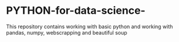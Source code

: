 # PYTHON-for-data-science-
This repository contains working with basic python and working with pandas, numpy, webscrapping and beautiful soup 
